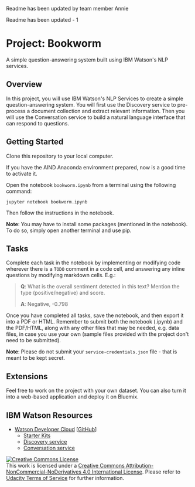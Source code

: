 Readme has been updated by team member Annie

Readme has been updated - 1

# Project: Bookworm

A simple question-answering system built using IBM Watson's NLP services.

## Overview

In this project, you will use IBM Watson's NLP Services to create a simple question-answering system. You will first use the Discovery service to pre-process a document collection and extract relevant information. Then you will use the Conversation service to build a natural language interface that can respond to questions.

## Getting Started

Clone this repository to your local computer.

If you have the AIND Anaconda environment prepared, now is a good time to activate it.

Open the notebook `bookworm.ipynb` from a terminal using the following command:

```
jupyter notebook bookworm.ipynb
```

Then follow the instructions in the notebook.

**Note**: You may have to install some packages (mentioned in the notebook). To do so, simply open another terminal and use pip.

## Tasks

Complete each task in the notebook by implementing or modifying code wherever there is a `TODO` comment in a code cell, and answering any inline questions by modifying markdown cells. E.g.:

> **Q**: What is the overall sentiment detected in this text? Mention the type (positive/negative) and score.
>
> **A**: Negative, -0.798

Once you have completed all tasks, save the notebook, and then export it into a PDF or HTML. Remember to submit both the notebook  (.ipynb) and the PDF/HTML, along with any other files that may be needed, e.g. data files, in case you use your own (sample files provided with the project don't need to be submitted).

**Note**: Please do not submit your `service-credentials.json` file - that is meant to be kept secret.

## Extensions

Feel free to work on the project with your own dataset. You can also turn it into a web-based application and deploy it on Bluemix.

## IBM Watson Resources

- [Watson Developer Cloud](https://www.ibm.com/watson/developercloud/) [[GitHub](https://github.com/watson-developer-cloud/)]
  - [Starter Kits](https://www.ibm.com/watson/developercloud/starter-kits.html)
  - [Discovery service](https://www.ibm.com/watson/developercloud/doc/discovery/index.html)
  - [Conversation service](https://www.ibm.com/watson/developercloud/doc/conversation/index.html)


<a rel="license" href="http://creativecommons.org/licenses/by-nc-nd/4.0/"><img alt="Creative Commons License" style="border-width:0" src="https://i.creativecommons.org/l/by-nc-nd/4.0/88x31.png" /></a><br />This work is licensed under a <a rel="license" href="http://creativecommons.org/licenses/by-nc-nd/4.0/">Creative Commons Attribution-NonCommercial-NoDerivatives 4.0 International License</a>. Please refer to [Udacity Terms of Service](https://www.udacity.com/legal) for further information.
